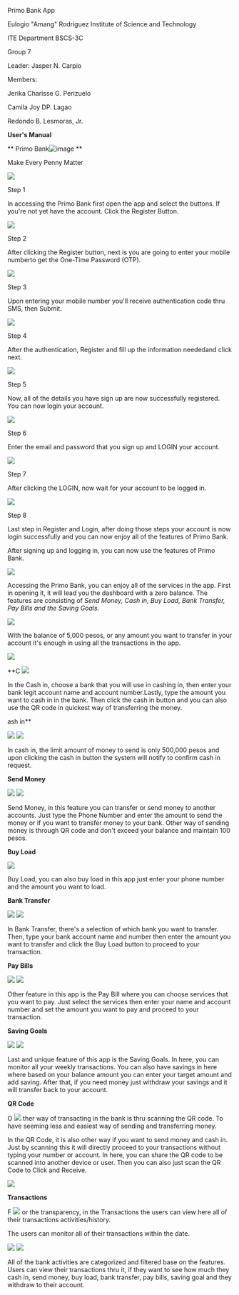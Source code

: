 Primo Bank App



Eulogio "Amang" Rodriguez Institute of Science and Technology 

ITE Department
BSCS-3C 




Group 7

Leader: Jasper N. Carpio

Members:

Jerika Charisse G. Perizuelo

Camila Joy DP. Lagao

Redondo B. Lesmoras, Jr.





**User's Manual**

** Primo Bank![image](https://user-images.githubusercontent.com/109411689/180185040-3402bb5c-6461-424f-9afa-a55afca1e232.png)
 **

Make Every Penny Matter

![](RackMultipart20220721-1-ovuall_html_95346c62312a24d2.jpg)

Step 1

In accessing the Primo Bank first open the app and select the buttons. If you&#39;re not yet have the account. Click the Register Button.

![](RackMultipart20220721-1-ovuall_html_774bae5fb00d6fa3.jpg)

Step 2

After clicking the Register button, next is you are going to enter your mobile numberto get the One-Time Password (OTP).

![](RackMultipart20220721-1-ovuall_html_2fb49ad8ef30b111.jpg)

Step 3

Upon entering your mobile number you&#39;ll receive authentication code thru SMS, then Submit.

![](RackMultipart20220721-1-ovuall_html_e17fd11dd955ac23.jpg)

Step 4

After the authentication, Register and fill up the information neededand click next.

![](RackMultipart20220721-1-ovuall_html_638e80dc56338c37.jpg)

Step 5

Now, all of the details you have sign up are now successfully registered. You can now login your account.

![](RackMultipart20220721-1-ovuall_html_76df2533eaea6ae4.jpg)

Step 6

Enter the email and password that you sign up and LOGIN your account.

![](RackMultipart20220721-1-ovuall_html_7397d37891a8a70d.jpg)

Step 7

After clicking the LOGIN, now wait for your account to be logged in.

![](RackMultipart20220721-1-ovuall_html_18f503ea6222f40.jpg)

Step 8

Last step in Register and Login, after doing those steps your account is now login successfully and you can now enjoy all of the features of Primo Bank.

After signing up and logging in, you can now use the features of Primo Bank.

![](RackMultipart20220721-1-ovuall_html_2e39ef44e505758f.jpg)

Accessing the Primo Bank, you can enjoy all of the services in the app. First in opening it, it will lead you the dashboard with a zero balance. The features are consisting of _Send Money, Cash in, Buy Load, Bank Transfer, Pay Bills and the Saving Goals._

![](RackMultipart20220721-1-ovuall_html_2368d20a673debc9.jpg)

With the balance of 5,000 pesos, or any amount you want to transfer in your account it&#39;s enough in using all the transactions in the app.

![](RackMultipart20220721-1-ovuall_html_99a348e7949ed5f3.jpg)

**C ![](RackMultipart20220721-1-ovuall_html_99b6f890413c4643.jpg)

In the Cash in, choose a bank that you will use in cashing in, then enter your bank legit account name and account number.Lastly, type the amount you want to cash in in the bank. Then click the cash in button and you can also use the QR code in quickest way of transferring the money.

ash in**

![](RackMultipart20220721-1-ovuall_html_ca3072a9292cfacf.jpg) ![](RackMultipart20220721-1-ovuall_html_d4aa3b0cb48f15bf.jpg)

In cash in, the limit amount of money to send is only 500,000 pesos and upon clicking the cash in button the system will notify to confirm cash in request.

**Send Money**

![](RackMultipart20220721-1-ovuall_html_7dee28f977dc5fa9.jpg) ![](RackMultipart20220721-1-ovuall_html_a295e8d3b89552a6.jpg)

Send Money, in this feature you can transfer or send money to another accounts. Just type the Phone Number and enter the amount to send the money or if you want to transfer money to your bank. Other way of sending money is through QR code and don&#39;t exceed your balance and maintain 100 pesos.

**Buy Load**

![](RackMultipart20220721-1-ovuall_html_3244ad3026430c03.jpg)

Buy Load, you can also buy load in this app just enter your phone number and the amount you want to load.

**Bank Transfer**

![](RackMultipart20220721-1-ovuall_html_5d524cb31578af7c.jpg) ![](RackMultipart20220721-1-ovuall_html_d5676f828706aaed.jpg)

In Bank Transfer, there&#39;s a selection of which bank you want to transfer. Then, type your bank account name and number then enter the amount you want to transfer and click the Buy Load button to proceed to your transaction.

**Pay Bills**

![](RackMultipart20220721-1-ovuall_html_151f08185f44b4ef.jpg) ![](RackMultipart20220721-1-ovuall_html_e67b6e712de7d32f.jpg)

Other feature in this app is the Pay Bill where you can choose services that you want to pay. Just select the services then enter your name and account number and set the amount you want to pay and proceed to your transaction.

**Saving Goals**

![](RackMultipart20220721-1-ovuall_html_81ce3d7ff7abe23d.jpg) ![](RackMultipart20220721-1-ovuall_html_7c26aa9589f02d95.jpg)

Last and unique feature of this app is the Saving Goals. In here, you can monitor all your weekly transactions. You can also have savings in here where based on your balance amount you can enter your target amount and add saving. After that, if you need money just withdraw your savings and it will transfer back to your account.

**QR Code**

O ![](RackMultipart20220721-1-ovuall_html_8c618d547db71161.jpg) ther way of transacting in the bank is thru scanning the QR code. To have seeming less and easiest way of sending and transferring money.

In the QR Code, it is also other way if you want to send money and cash in. Just by scanning this it will directly proceed to your transactions without typing your number or account. In here, you can share the QR code to be scanned into another device or user. Then you can also just scan the QR Code to Click and Receive.

![](RackMultipart20220721-1-ovuall_html_8c28baa982a0ced4.jpg)

**Transactions**

F ![](RackMultipart20220721-1-ovuall_html_8e3104a91c69c34b.jpg) or the transparency, in the Transactions the users can view here all of their transactions activities/history.

The users can monitor all of their transactions within the date.

 ![](RackMultipart20220721-1-ovuall_html_17805d4cddb2686d.jpg) ![](RackMultipart20220721-1-ovuall_html_b29024b33c77a52a.jpg)

All of the bank activities are categorized and filtered base on the features. Users can view their transactions thru it, if they want to see how much they cash in, send money, buy load, bank transfer, pay bills, saving goal and they withdraw to their account.
